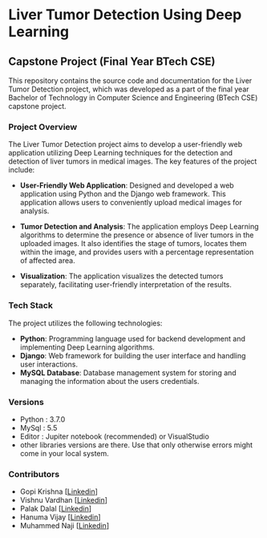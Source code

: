 # Liver Tumor Detection Using Deep Learning

## Capstone Project (Final Year BTech CSE)

This repository contains the source code and documentation for the Liver Tumor Detection project, which was developed as a part of the final year Bachelor of Technology in Computer Science and Engineering (BTech CSE) capstone project.

### Project Overview

The Liver Tumor Detection project aims to develop a user-friendly web application utilizing Deep Learning techniques for the detection and detection of liver tumors in medical images. The key features of the project include:

- **User-Friendly Web Application**: Designed and developed a web application using Python and the Django web framework. This application allows users to conveniently upload medical images for analysis.

- **Tumor Detection and Analysis**: The application employs Deep Learning algorithms to determine the presence or absence of liver tumors in the uploaded images. It also identifies the stage of tumors, locates them within the image, and provides users with a percentage representation of affected area.

- **Visualization**: The application visualizes the detected tumors separately, facilitating user-friendly interpretation of the results.

### Tech Stack

The project utilizes the following technologies:

- **Python**: Programming language used for backend development and implementing Deep Learning algorithms.
- **Django**: Web framework for building the user interface and handling user interactions.
- **MySQL Database**: Database management system for storing and managing the information about the users credentials.

### Versions
- Python   : 3.7.0
- MySql    : 5.5
- Editor   : Jupiter notebook (recommended) or VisualStudio   
- other libraries versions are there. Use that only otherwise errors might come in your local system.

### Contributors
- Gopi Krishna [<a href ="https://www.linkedin.com/in/gopi76/" target="_blank">Linkedin</a>]
- Vishnu Vardhan [<a href ="https://www.linkedin.com/in/alapati-vishnu-vardhan-0523501b7/" target="_blank">Linkedin</a>]
- Palak Dalal [<a href ="https://www.linkedin.com/in/palak-dalal-18092001/" target="_blank">Linkedin</a>]
- Hanuma Vijay [<a href ="https://www.linkedin.com/in/kancharla-ganesh-hanuma-vijay-8201b21b7/" target="_blank">Linkedin</a>]
- Muhammed Naji [<a href ="https://www.linkedin.com/in/mhd-naji/" target="_blank">Linkedin</a>]

